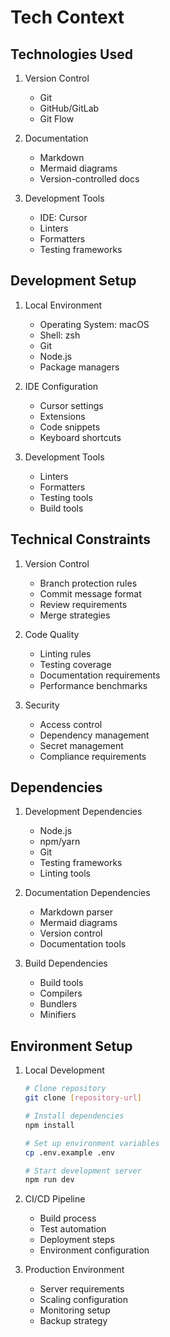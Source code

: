 # Tech Context

## Technologies Used
1. Version Control
   - Git
   - GitHub/GitLab
   - Git Flow

2. Documentation
   - Markdown
   - Mermaid diagrams
   - Version-controlled docs

3. Development Tools
   - IDE: Cursor
   - Linters
   - Formatters
   - Testing frameworks

## Development Setup
1. Local Environment
   - Operating System: macOS
   - Shell: zsh
   - Git
   - Node.js
   - Package managers

2. IDE Configuration
   - Cursor settings
   - Extensions
   - Code snippets
   - Keyboard shortcuts

3. Development Tools
   - Linters
   - Formatters
   - Testing tools
   - Build tools

## Technical Constraints
1. Version Control
   - Branch protection rules
   - Commit message format
   - Review requirements
   - Merge strategies

2. Code Quality
   - Linting rules
   - Testing coverage
   - Documentation requirements
   - Performance benchmarks

3. Security
   - Access control
   - Dependency management
   - Secret management
   - Compliance requirements

## Dependencies
1. Development Dependencies
   - Node.js
   - npm/yarn
   - Git
   - Testing frameworks
   - Linting tools

2. Documentation Dependencies
   - Markdown parser
   - Mermaid diagrams
   - Version control
   - Documentation tools

3. Build Dependencies
   - Build tools
   - Compilers
   - Bundlers
   - Minifiers

## Environment Setup
1. Local Development
   ```bash
   # Clone repository
   git clone [repository-url]
   
   # Install dependencies
   npm install
   
   # Set up environment variables
   cp .env.example .env
   
   # Start development server
   npm run dev
   ```

2. CI/CD Pipeline
   - Build process
   - Test automation
   - Deployment steps
   - Environment configuration

3. Production Environment
   - Server requirements
   - Scaling configuration
   - Monitoring setup
   - Backup strategy 